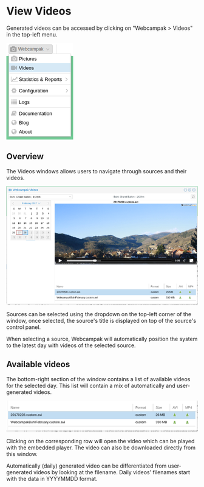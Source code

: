 # View Videos

Generated videos can be accessed by clicking on "Webcampak > Videos" in the top-left menu.

![Videos Menu](images/desktop.menu.videos.en.png)

## Overview

The Videos windows allows users to navigate through sources and their videos.

![Videos](images/desktop.videos.en.png)

Sources can be selected using the dropdown on the top-left corner of the window, once selected, the source's title is displayed on top of the source's control panel.

When selecting a source, Webcampak will automatically position the system to the latest day with videos of the selected source.

## Available videos

The bottom-right section of the window contains a list of available videos for the selected day. This list will contain a mix of automatically and user-generated videos.

![Videos](images/desktop.videos.list.en.png)

Clicking on the corresponding row will open the video which can be played with the embedded player. The video can also be downloaded directly from this window.

Automatically (daily) generated video can be differentiated from user-generated videos by looking at the filename. Daily videos' filenames start with the data in YYYYMMDD format.
